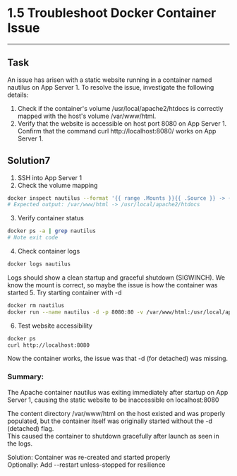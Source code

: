 # 1.5 Troubleshoot Docker Container Issue
---
## Task
An issue has arisen with a static website running in a container named nautilus on App Server 1. To resolve the issue, investigate the following details:

1. Check if the container's volume /usr/local/apache2/htdocs is correctly mapped with the host's volume /var/www/html.
2. Verify that the website is accessible on host port 8080 on App Server 1. Confirm that the command curl http://localhost:8080/ works on App Server 1.
## Solution7
1. SSH into App Server 1
2. Check the volume mapping
```bash
docker inspect nautilus --format '{{ range .Mounts }}{{ .Source }} -> {{ .Destination }}{{ println }}{{ end }}'
# Expected output: /var/www/html -> /usr/local/apache2/htdocs
```
3. Verify container status
```bash
docker ps -a | grep nautilus
# Note exit code
```
4. Check container logs
```bash
docker logs nautilus
```
Logs should show a clean startup and graceful shutdown (SIGWINCH). We know the mount is correct, so maybe the issue is how the container was started
5. Try starting container with -d
```bash
docker rm nautilus
docker run --name nautilus -d -p 8080:80 -v /var/www/html:/usr/local/apache2/htdocs httpd
```
6. Test website accessibility
```bash
docker ps
curl http://localhost:8080
```
Now the container works, the issue was that -d (for detached) was missing.

### Summary:
The Apache container nautilus was exiting immediately after startup on App Server 1, causing the static website to be inaccessible on localhost:8080

The content directory /var/www/html on the host existed and was properly populated, but the container itself was originally started without the -d (detached) flag.  
This caused the container to shutdown gracefully after launch as seen in the logs.

Solution: Container was re-created and started properly  
Optionally: Add --restart unless-stopped for resilience
